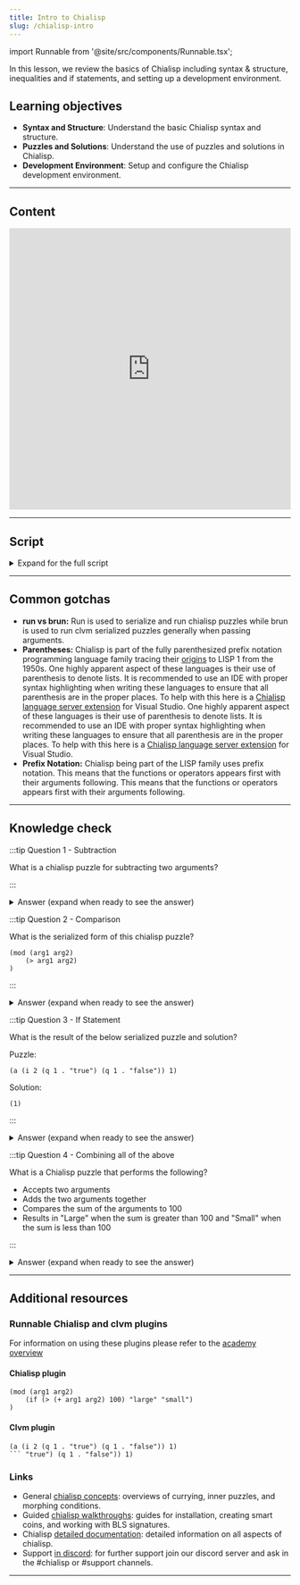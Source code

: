 ```yaml
---
title: Intro to Chialisp
slug: /chialisp-intro
---
```


import Runnable from '@site/src/components/Runnable.tsx';

In this lesson, we review the basics of Chialisp including syntax & structure, inequalities and if statements, and setting up a development environment.

## Learning objectives

- **Syntax and Structure**: Understand the basic Chialisp syntax and structure.
- **Puzzles and Solutions**: Understand the use of puzzles and solutions in Chialisp.
- **Development Environment**: Setup and configure the Chialisp development environment.

---

## Content

<div class="videoWrapper">
<iframe width="100%" height="504" src="https://www.youtube.com/embed/W9QK4PFIIpA" frameborder="0" allowfullscreen="allowfullscreen"></iframe>
</div>

---

## Script

<details>

<summary> Expand for the full script </summary>

00:00  
We're going to go over the very basics of Chialisp we'll talk about a few things the basic syntax and structure of a Chialisp program puzzles and solutions and set up a development environment to test it all out.

00:20  
So let's get started, the first thing you'll want to do is make sure you have the correct version of python. If you type in python3-version make sure you have python 3.10. Next we're going to want to create a virtual environment so if you run the command python3 -m venv venv. If you type in python3-version make sure you have python 3.10. Next we're going to want to create a virtual environment so if you run the command python3 -m venv venv.

00:40  
This is going to create a virtual environment that we can activate to do our development in and to activate it we're going to type in this command bin\activate and now you can see that we are in a virtual environment.

01:00  
Next we're going to want to install the Chia Dev tools and you can do this by in running pip install Chia Dev tools and let it do its thing. So now let's just make sure we have the correct version by typing cdv --version and you can see we have version 1.1.4. So now let's just make sure we have the correct version by typing cdv --version and you can see we have version 1.1.4.

01:20  
So now we have our development environment all set up let's go over some key lisp basics. This is the basic run command it takes a list with an operator followed by two operands. This is the basic run command it takes a list with an operator followed by two operands.

01:40  
In this example, we have the operands two and three and they'll be added together so we should get five. That's not very useful though so let's create a program that we can pass in some parameters and do the addition for us. All right in this example we have defined a module that receives two parameters arg1 arg2 and then runs the operation on those two parameters so when we run this we're going to get the compiled version of the program that we just wrote.

02:00  
This is called the puzzle the arguments will be passed into the puzzle as a solution. So how do we run this code? 02:00  
This is called the puzzle the arguments will be passed into the puzzle as a solution. So how do we run this code? Well our second command is brun so if we pass this compiled puzzle through the brun command and give it a solution such as 7 and 10.

02:20  
It's going to use that solution as the parameters for the program so we should get 17. Now let's talk about inequalities and if statements. In this program I'm comparing two numbers 10 and 5, and seeing if the first is greater than the second. So in this case the result would be true and we receive a 1. Now let's talk about inequalities and if statements. In this program I'm comparing two numbers 10 and 5, and seeing if the first is greater than the second. So in this case the result would be true and we receive a 1.

02:40  
In the opposite case it would be false and we received an empty set so if statements are going to take this structure if followed by our comparison then the result if it's true followed by the result if it's false. So let's run this program, if 1 which is true return true, else return false. So let's run this program, if 1 which is true return true, else return false.

03:00  
So we expect to see true. So let's create a puzzle using comparisons and if statements. So we're going to type run and define a module that takes two arguments arg1 arg2. 03:00  
So we expect to see true. So let's create a puzzle using comparisons and if statements. So we're going to type run and define a module that takes two arguments arg1 arg2. So we're going to define an if statement and we want to know if we add the two arguments together if they're greater than 100.

03:20  
So if greater than the addition of argument 1 and argument 2 is greater than 100 then we're going to return large if it's true and small if it's false.

03:40  
We'll close this and as you can see it's really easy to get lost in the parentheses so for future videos we'll be using a text editor which will make this a lot easier but if we run this we will receive the compiled version of our program and let's pass that puzzle into brun with our solution so run and

04:00  
we'll add 70 and 100 which is guaranteed to be over 100 so we should receive the result large and that's it. That's the basics of Chialisp; we've talked about basic operators, inequalities if statements compiling our program into puzzles, and passing in a solution. That's the basics of Chialisp; we've talked about basic operators, inequalities if statements compiling our program into puzzles, and passing in a solution.

04:20  
In future videos we'll talk about smart coins signatures and inner puzzles. Thanks for joining me and I'll catch you in the next video! Thanks for joining me and I'll catch you in the next video!

</details>

---

## Common gotchas

- **run vs brun:** Run is used to serialize and run chialisp puzzles while brun is used to run clvm serialized puzzles generally when passing arguments.
- **Parentheses:** Chialisp is part of the fully parenthesized prefix notation programming language family tracing their [origins](https://en.wikipedia.org/wiki/Lisp_(programming_language)) to LISP 1 from the 1950s. One highly apparent aspect of these languages is their use of parenthesis to denote lists. It is recommended to use an IDE with proper syntax highlighting when writing these languages to ensure that all parenthesis are in the proper places. To help with this here is a [Chialisp language server extension](https://marketplace.visualstudio.com/items?itemName=ChiaNetwork.chialisp) for Visual Studio. One highly apparent aspect of these languages is their use of parenthesis to denote lists. It is recommended to use an IDE with proper syntax highlighting when writing these languages to ensure that all parenthesis are in the proper places. To help with this here is a [Chialisp language server extension](https://marketplace.visualstudio.com/items?itemName=ChiaNetwork.chialisp) for Visual Studio.
- **Prefix Notation:** Chialisp being part of the LISP family uses prefix notation. This means that the functions or operators appears first with their arguments following. This means that the functions or operators appears first with their arguments following.

---

## Knowledge check

:::tip Question 1 - Subtraction

What is a chialisp puzzle for subtracting two arguments?

:::

<details>

<summary> Answer (expand when ready to see the answer)  </summary>

```chialisp
(mod (arg1 arg2)
    (- arg1 arg2)
)
```

</details>

:::tip Question 2 - Comparison

What is the serialized form of this chialisp puzzle?

```chialisp
(mod (arg1 arg2)
    (> arg1 arg2)
)
```

:::

<details>

<summary> Answer (expand when ready to see the answer)  </summary>

```chialisp
(> 2 5)
```

</details>

:::tip Question 3 - If Statement

What is the result of the below serialized puzzle and solution?

Puzzle:

```chialisp
(a (i 2 (q 1 . "true") (q 1 . "false")) 1)
```

Solution:

```chialisp
(1)
```

:::

<details>

<summary> Answer (expand when ready to see the answer) </summary>

`"true"`

</details>

:::tip Question 4 - Combining all of the above

What is a Chialisp puzzle that performs the following?

- Accepts two arguments
- Adds the two arguments together
- Compares the sum of the arguments to 100
- Results in "Large" when the sum is greater than 100 and "Small" when the sum is less than 100

:::

<details>

<summary> Answer (expand when ready to see the answer) </summary>

```chialisp
(mod (arg1 arg2)
    (if (> (+ arg1 arg2) 100) "large" "small")
)
```

</details>

---

## Additional resources

### Runnable Chialisp and clvm plugins

For information on using these plugins please refer to the [academy overview](/academy-overview#runnable-chialisp-and-clvm-plugins)

#### Chialisp plugin

<Runnable flavor='chialisp' input='(10 99)'>

```chialisp
(mod (arg1 arg2)
    (if (> (+ arg1 arg2) 100) "large" "small")
)
```

</Runnable>

#### Clvm plugin

<Runnable flavor='clvm' input='(1)'>

```chialisp
(a (i 2 (q 1 . "true") (q 1 . "false")) 1)
``` "true") (q 1 . "false")) 1)
```

</Runnable>

### Links

- General [chialisp concepts](https://docs.chia.net/guides/chialisp-concepts): overviews of currying, inner puzzles, and morphing conditions.
- Guided [chialisp walkthroughs](https://docs.chia.net/guides/): guides for installation, creating smart coins, and working with BLS signatures.
- Chialisp [detailed documentation](https://chialisp.com/): detailed information on all aspects of chialisp.
- Support [in discord](https://discord.gg/chia): for further support join our discord server and ask in the #chialisp or #support channels.

---
